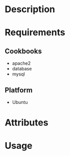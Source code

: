 Description
===========

Requirements
============

## Cookbooks

* apache2
* database
* mysql

## Platform

* Ubuntu

Attributes
==========

Usage
=====
